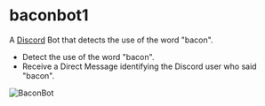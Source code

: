 # baconbot1
A [Discord](https://discordapp.com/) Bot that detects the use of the word "bacon".

- Detect the use of the word "bacon".
- Receive a Direct Message identifying the Discord user who said "bacon".

![BaconBot](https://i.imgur.com/Mg31pR4.jpg)
